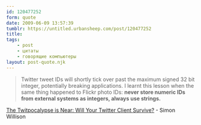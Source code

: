 ```yaml
---
id: 120477252
form: quote
date: 2009-06-09 13:57:39
tumblr: https://untitled.urbansheep.com/post/120477252
title: 
tags:
    - post
    - цитаты
    - говорящие компьютеры
layout: post-quote.njk
---
```


<blockquote>
Twitter tweet IDs will shortly tick over past the maximum signed 32 bit integer, potentially breaking applications. I learnt this lesson when the same thing happened to Flickr photo IDs: <b>never store numeric IDs from external systems as integers, always use strings.</b>
</blockquote>

<a href="http://simonwillison.net/2009/Jun/9/twitpocalypse/">The Twitpocalypse is Near: Will Your Twitter Client Survive?</a> - Simon Willison

